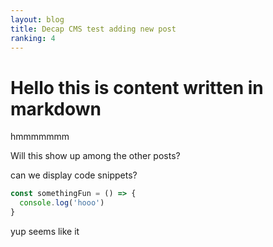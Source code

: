 ```yaml
---
layout: blog
title: Decap CMS test adding new post
ranking: 4
---
```

# Hello this is content written in markdown
hmmmmmmm

Will this show up among the other posts?

can we display code snippets?

```js
const somethingFun = () => {
  console.log('hooo')
}
```

yup seems like it
